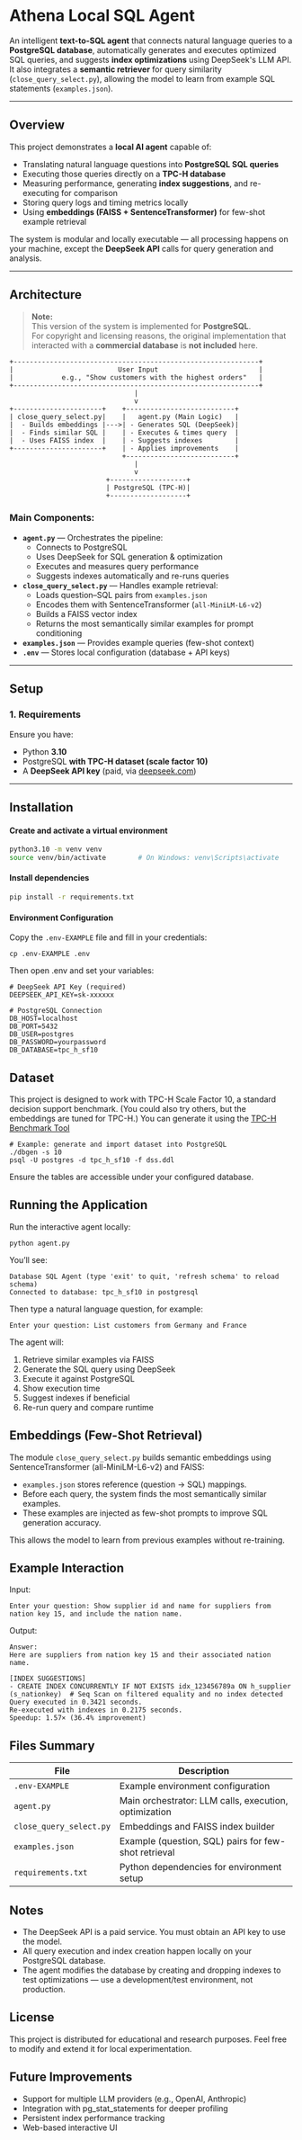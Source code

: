 #  Athena Local SQL Agent

An intelligent **text-to-SQL agent** that connects natural language queries to a **PostgreSQL database**, automatically generates and executes optimized SQL queries, and suggests **index optimizations** using DeepSeek's LLM API.  
It also integrates a **semantic retriever** for query similarity (`close_query_select.py`), allowing the model to learn from example SQL statements (`examples.json`).

---

##  Overview

This project demonstrates a **local AI agent** capable of:
- Translating natural language questions into **PostgreSQL SQL queries**
- Executing those queries directly on a **TPC-H database**
- Measuring performance, generating **index suggestions**, and re-executing for comparison
- Storing query logs and timing metrics locally
- Using **embeddings (FAISS + SentenceTransformer)** for few-shot example retrieval

The system is modular and locally executable — all processing happens on your machine, except the **DeepSeek API** calls for query generation and analysis.

---

##  Architecture
>  **Note:**  
> This version of the system is implemented for **PostgreSQL**.  
> For copyright and licensing reasons, the original implementation that interacted with a **commercial database** is **not included** here.

```text
+-------------------------------------------------------------+
|                          User Input                         |
|            e.g., "Show customers with the highest orders"   |
+-------------------------------------------------------------+
                               |
                               v
+----------------------+    +---------------------------+
| close_query_select.py|    |   agent.py (Main Logic)   |
|  - Builds embeddings |--->| - Generates SQL (DeepSeek)|
|  - Finds similar SQL |    | - Executes & times query  |
|  - Uses FAISS index  |    | - Suggests indexes        |
+----------------------+    | - Applies improvements    |
                            +---------------------------+
                               |
                               v
                        +-------------------+
                        | PostgreSQL (TPC-H)|
                        +-------------------+
```

### Main Components:
- **`agent.py`** — Orchestrates the pipeline:
  - Connects to PostgreSQL
  - Uses DeepSeek for SQL generation & optimization
  - Executes and measures query performance
  - Suggests indexes automatically and re-runs queries
- **`close_query_select.py`** — Handles example retrieval:
  - Loads question–SQL pairs from `examples.json`
  - Encodes them with SentenceTransformer (`all-MiniLM-L6-v2`)
  - Builds a FAISS vector index
  - Returns the most semantically similar examples for prompt conditioning
- **`examples.json`** — Provides example queries (few-shot context)
- **`.env`** — Stores local configuration (database + API keys)

---

##  Setup

### 1. Requirements
Ensure you have:
- Python **3.10**
- PostgreSQL **with TPC-H dataset (scale factor 10)**
- A **DeepSeek API key** (paid, via [deepseek.com](https://deepseek.com))

---

## Installation

#### Create and activate a virtual environment
```bash
python3.10 -m venv venv
source venv/bin/activate        # On Windows: venv\Scripts\activate
```

#### Install dependencies
```bash
pip install -r requirements.txt
```
#### Environment Configuration
Copy the ```.env-EXAMPLE``` file and fill in your credentials:
```
cp .env-EXAMPLE .env

```
Then open .env and set your variables:
```
# DeepSeek API Key (required)
DEEPSEEK_API_KEY=sk-xxxxxx

# PostgreSQL Connection
DB_HOST=localhost
DB_PORT=5432
DB_USER=postgres
DB_PASSWORD=yourpassword
DB_DATABASE=tpc_h_sf10
```

## Dataset
This project is designed to work with TPC-H Scale Factor 10, a standard decision support benchmark. (You could also try others, but the embeddings are tuned for TPC-H.)
You can generate it using the [TPC-H Benchmark Tool](https://www.tpc.org/tpch/)

```
# Example: generate and import dataset into PostgreSQL
./dbgen -s 10
psql -U postgres -d tpc_h_sf10 -f dss.ddl
```

Ensure the tables are accessible under your configured database.

## Running the Application
Run the interactive agent locally:
```
python agent.py
```

You’ll see:

```
Database SQL Agent (type 'exit' to quit, 'refresh schema' to reload schema)
Connected to database: tpc_h_sf10 in postgresql
```
Then type a natural language question, for example:

```
Enter your question: List customers from Germany and France

```
The agent will:
1. Retrieve similar examples via FAISS
2. Generate the SQL query using DeepSeek
3. Execute it against PostgreSQL
4. Show execution time
5. Suggest indexes if beneficial
6. Re-run query and compare runtime

## Embeddings (Few-Shot Retrieval)
The module ```close_query_select.py``` builds semantic embeddings using SentenceTransformer (all-MiniLM-L6-v2) and FAISS:

* ```examples.json``` stores reference (question → SQL) mappings.
* Before each query, the system finds the most semantically similar examples.
* These examples are injected as few-shot prompts to improve SQL generation accuracy.

This allows the model to learn from previous examples without re-training.

## Example Interaction
Input:
```
Enter your question: Show supplier id and name for suppliers from nation key 15, and include the nation name.

```

Output:
```
Answer:
Here are suppliers from nation key 15 and their associated nation name.

[INDEX SUGGESTIONS]
- CREATE INDEX CONCURRENTLY IF NOT EXISTS idx_123456789a ON h_supplier (s_nationkey)  # Seq Scan on filtered equality and no index detected
Query executed in 0.3421 seconds.
Re-executed with indexes in 0.2175 seconds.
Speedup: 1.57× (36.4% improvement)

```
## Files Summary
| File | Description |
|------|--------------|
| `.env-EXAMPLE` | Example environment configuration |
| `agent.py` | Main orchestrator: LLM calls, execution, optimization |
| `close_query_select.py` | Embeddings and FAISS index builder |
| `examples.json` | Example (question, SQL) pairs for few-shot retrieval |
| `requirements.txt` | Python dependencies for environment setup |

## Notes
* The DeepSeek API is a paid service. You must obtain an API key to use the model.
* All query execution and index creation happen locally on your PostgreSQL database.
* The agent modifies the database by creating and dropping indexes to test optimizations — use a development/test environment, not production.
  
## License
This project is distributed for educational and research purposes.
Feel free to modify and extend it for local experimentation.

## Future Improvements
* Support for multiple LLM providers (e.g., OpenAI, Anthropic)
* Integration with pg_stat_statements for deeper profiling
* Persistent index performance tracking
* Web-based interactive UI
